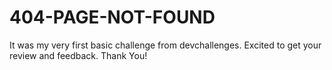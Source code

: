 # 404-PAGE-NOT-FOUND
It was my very first basic challenge from devchallenges. Excited to get your review and feedback. Thank You!
